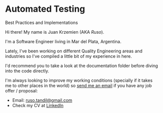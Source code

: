# Automated Testing

Best Practices and Implementations

Hi there! My name is Juan Krzemien (AKA _Ruso_).
  
I'm a Software Engineer living in Mar del Plata, Argentina.

Lately, I've been working on different Quality Engineering areas and industries 
so I've compiled a little bit of my experience in here.
  
I'd recommend you to take a look at the documentation folder before diving into the code directly.

I'm always looking to improve my working conditions (specially if it takes me to other places in the world) so [send me an email](mailto:ruso.tandil@gmail.com) if you have any job offer / proposal:

 * Email: ruso.tandil@gmail.com
 * Check my CV at [LinkedIn](https://www.linkedin.com/in/jkrzemien/)